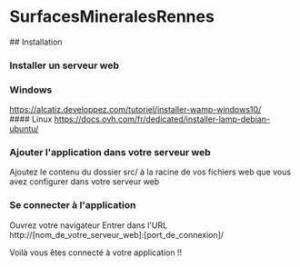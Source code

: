 # SurfacesMineralesRennes

## Installation 
### Installer un serveur web
### Windows 
https://alcatiz.developpez.com/tutoriel/installer-wamp-windows10/
#### Linux
https://docs.ovh.com/fr/dedicated/installer-lamp-debian-ubuntu/
### Ajouter l'application dans votre serveur web
Ajoutez le contenu du dossier src/ à la racine de vos fichiers web que vous avez configurer dans votre serveur web

### Se connecter à l'application 
Ouvrez votre navigateur
Entrer dans l'URL http://[nom_de_votre_serveur_web]:[port_de_connexion]/

Voilà vous êtes connecté à votre application !! 
